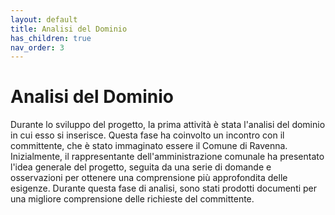 ```yaml
---
layout: default
title: Analisi del Dominio
has_children: true
nav_order: 3
---
```


# Analisi del Dominio
Durante lo sviluppo del progetto, la prima attività è stata l'analisi del dominio in cui esso si inserisce. Questa fase ha coinvolto un incontro con il committente, che è stato immaginato essere il Comune di Ravenna. Inizialmente, il rappresentante dell'amministrazione comunale ha presentato l'idea generale del progetto, seguita da una serie di domande e osservazioni per ottenere una comprensione più approfondita delle esigenze. Durante questa fase di analisi, sono stati prodotti documenti per una migliore comprensione delle richieste del committente.